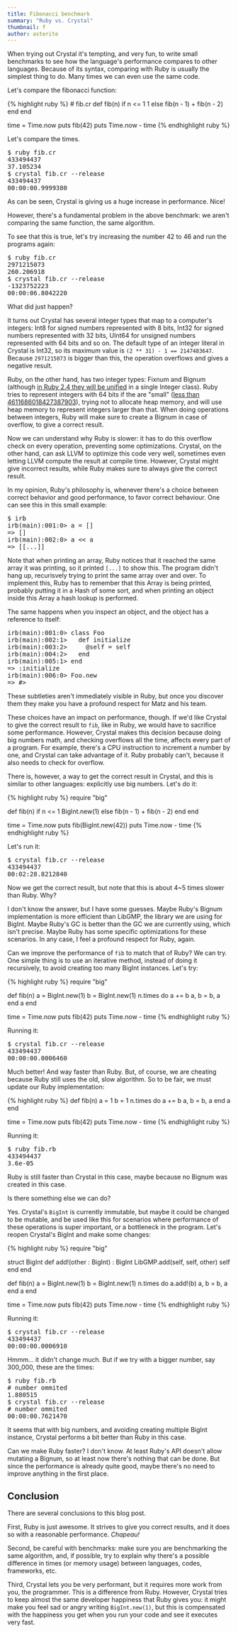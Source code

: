```yaml
---
title: Fibonacci benchmark
summary: "Ruby vs. Crystal"
thumbnail: f
author: asterite
---
```


When trying out Crystal it's tempting, and very fun, to write small benchmarks to see
how the language's performance compares to other languages. Because of its syntax,
comparing with Ruby is usually the simplest thing to do. Many times we can even
use the same code.

Let's compare the fibonacci function:

<div class="code_section">{% highlight ruby %}
# fib.cr
def fib(n)
  if n <= 1
    1
  else
    fib(n - 1) + fib(n - 2)
  end
end

time = Time.now
puts fib(42)
puts Time.now - time
{% endhighlight ruby %}</div>

Let's compare the times.

<pre>
$ ruby fib.cr
433494437
37.105234
$ crystal fib.cr --release
433494437
00:00:00.9999380
</pre>

As can be seen, Crystal is giving us a huge increase in performance. Nice!

However, there's a fundamental problem in the above benchmark:
we aren't comparing the same function, the same algorithm.

To see that this is true, let's try increasing the number 42 to 46 and run
the programs again:

<pre>
$ ruby fib.cr
2971215073
260.206918
$ crystal fib.cr --release
-1323752223
00:00:06.8042220
</pre>

What did just happen?

It turns out Crystal has several integer types that map to a computer's integers:
Int8 for signed numbers represented with 8 bits, Int32 for signed numbers represented
with 32 bits, UInt64 for unsigned numbers represented with 64 bits and so on. The
default type of an integer literal in Crystal is Int32, so its maximum value is
`(2 ** 31) - 1 == 2147483647`. Because `2971215073` is bigger than this, the operation
overflows and gives a negative result.

Ruby, on the other hand, has two integer types: Fixnum and Bignum (although [in Ruby
2.4 they will be unified](https://bugs.ruby-lang.org/issues/12005) in a single Integer class).
Ruby tries to represent integers with 64 bits if the are "small"
([less than 4611686018427387903](http://patshaughnessy.net/2014/1/9/how-big-is-a-bignum)),
trying not to allocate heap memory, and will use heap memory to represent integers larger than
that. When doing operations between integers, Ruby will make sure to create a Bignum in case
of overflow, to give a correct result.

Now we can understand why Ruby is slower: it has to do this overflow check on every operation,
preventing some optimizations. Crystal, on the other hand, can ask LLVM to optimize this code
very well, sometimes even letting LLVM compute the result at compile time. However, Crystal
might give incorrect results, while Ruby makes sure to always give the correct result.

In my opinion, Ruby's philosophy is, whenever there's a choice between correct behavior and
good performance, to favor correct behaviour. One can see this in this small example:

<pre>
$ irb
irb(main):001:0> a = []
=> []
irb(main):002:0> a << a
=> [[...]]
</pre>

Note that when printing an array, Ruby notices that it reached the same array it was printing,
so it printed `[...]` to show this. The program didn't hang up, recurisvely trying to print the
same array over and over. To implement this, Ruby has to remember that this Array is being printed,
probably putting it in a Hash of some sort, and when printing an object inside this Array a hash
lookup is performed.

The same happens when you inspect an object, and the object has a reference to itself:

<pre>
irb(main):001:0> class Foo
irb(main):002:1>   def initialize
irb(main):003:2>     @self = self
irb(main):004:2>   end
irb(main):005:1> end
=> :initialize
irb(main):006:0> Foo.new
=> #<Foo:0x007fc7429bbe30 @self=#<Foo:0x007fc7429bbe30 ...>>
</pre>

These subtleties aren't immediately visible in Ruby, but once you discover them they make
you have a profound respect for Matz and his team.

These choices have an impact on performance, though. If we'd like Crystal to give the correct
result to `fib`, like in Ruby, we would have to sacrifice some performance. However, Crystal
makes this decision because doing big numbers math, and checking overflows all the time,
affects every part of a program. For example, there's a CPU instruction to increment a number
by one, and Crystal can take advantage of it. Ruby probably can't, because it also needs
to check for overflow.

There is, however, a way to get the correct result in Crystal, and this is similar to other languages:
explicitly use big numbers. Let's do it:

<div class="code_section">{% highlight ruby %}
require "big"

def fib(n)
  if n <= 1
    BigInt.new(1)
  else
    fib(n - 1) + fib(n - 2)
  end
end

time = Time.now
puts fib(BigInt.new(42))
puts Time.now - time
{% endhighlight ruby %}</div>

Let's run it:

<pre>
$ crystal fib.cr --release
433494437
00:02:28.8212840
</pre>

Now we get the correct result, but note that this is about 4~5 times slower than Ruby.
Why?

I don't know the answer, but I have some guesses. Maybe Ruby's Bignum implementation is
more efficient than LibGMP, the library we are using for BigInt.
Maybe Ruby's GC is better than the GC we are currently using, which isn't precise.
Maybe Ruby has some specific optimizations for these scenarios. In any case, I feel
a profound respect for Ruby, again.

Can we improve the performance of `fib` to match that of Ruby? We can try. One simple
thing is to use an iterative method, instead of doing it recursively, to avoid
creating too many BigInt instances. Let's try:

<div class="code_section">{% highlight ruby %}
require "big"

def fib(n)
  a = BigInt.new(1)
  b = BigInt.new(1)
  n.times do
    a += b
    a, b = b, a
  end
  a
end

time = Time.now
puts fib(42)
puts Time.now - time
{% endhighlight ruby %}</div>

Running it:

<pre>
$ crystal fib.cr --release
433494437
00:00:00.0006460
</pre>

Much better! And way faster than Ruby. But, of course, we are cheating because Ruby still
uses the old, slow algorithm. So to be fair, we must update our Ruby implementation:

<div class="code_section">{% highlight ruby %}
def fib(n)
  a = 1
  b = 1
  n.times do
    a += b
    a, b = b, a
  end
  a
end

time = Time.now
puts fib(42)
puts Time.now - time
{% endhighlight ruby %}</div>

Running it:

<pre>
$ ruby fib.rb
433494437
3.6e-05
</pre>

Ruby is still faster than Crystal in this case, maybe because no Bignum was created in this
case.

Is there something else we can do?

Yes. Crystal's `BigInt` is currently immutable, but maybe it could be changed to be mutable,
and be used like this for scenarios where performance of these operations is super important,
or a bottleneck in the program. Let's reopen Crystal's BigInt and make some changes:

<div class="code_section">{% highlight ruby %}
require "big"

struct BigInt
  def add!(other : BigInt) : BigInt
    LibGMP.add(self, self, other)
    self
  end
end

def fib(n)
  a = BigInt.new(1)
  b = BigInt.new(1)
  n.times do
    a.add!(b)
    a, b = b, a
  end
  a
end

time = Time.now
puts fib(42)
puts Time.now - time
{% endhighlight ruby %}</div>

Running it:

<pre>
$ crystal fib.cr --release
433494437
00:00:00.0006910
</pre>

Hmmm... it didn't change much. But if we try with a bigger number, say 300_000, these are the times:

<pre>
$ ruby fib.rb
# number ommited
1.880515
$ crystal fib.cr --release
# number ommited
00:00:00.7621470
</pre>

It seems that with big numbers, and avoiding creating multiple BigInt instance, Crystal performs
a bit better than Ruby in this case.

Can we make Ruby faster? I don't know. At least Ruby's API doesn't allow mutating a Bignum,
so at least now there's nothing that can be done. But since the performance is already quite
good, maybe there's no need to improve anything in the first place.

## Conclusion

There are several conclusions to this blog post.

First, Ruby is just awesome. It strives to give you correct results, and it does so with a reasonable
performance. <i>Chapeau!</i>

Second, be careful with benchmarks: make sure you are benchmarking the same algorithm, and, if possible,
try to explain why there's a possible difference in times (or memory usage) between languages, codes, frameworks, etc.

Third, Crystal lets you be very performant, but it requires more work from you, the programmer.
This is a difference from Ruby. However, Crystal tries to keep almost the same developer happiness
that Ruby gives you: it might make you feel sad or angry writing `BigInt.new(1)`, but this is
compensated with the happiness you get when you run your code and see it executes very fast.
